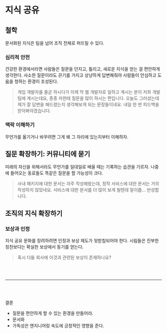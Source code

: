 # 지식 공유

## 철학

문서화된 지식은 팀을 넘어 조직 전체로 퍼뜨릴 수 있다.

### 심리적 안전

건강한 환경에서라면 사람들은 질문을 던지고, 틀리고, 새로운 지식을 얻는 걸 편안하게 생각한다.
사소한 질문이라도 끈기를 가지고 상냥하게 답변해줘야 사람들이 안심하고 도움을 청하는 환경이 조성된다.

> 게임 개발자를 줄곧 하시다가 이제 막 웹 개발자로 일하고 계시는 분이 저희 개발팀에 계시는데요, 종종 저한테 질문을 많이 하시는 편입니다. 오늘도 그러셨는데 제가 잘 답변을 해드렸는지 생각해보게 되는 문장들이네요. 내일 한 번 피드백을 받아봐야겠습니다.

### 맥락 이해하기

무언가를 옮기거나 바꾸려면 그게 왜 그 자리에 있는지부터 이해하자.

## 질문 확장하기: 커뮤니티에 묻기

미래의 자신을 위해서라도 무언가를 일대일로 배울 때는 기록하는 습관을 기르자.
나중에 들어오는 동료들도 똑같은 질문을 할 가능성이 크다.

> 사내 패키지에 대한 문서는 자주 작성해왔는데, 정작 서비스에 대한 문서는 거의 작성하지 않았네요. 서비스에 대한 문서를 더 많이 보게 될텐데 말이죱... 반성합니다.

## 조직의 지식 확장하기

### 보상과 인정

지식 공유 문화를 장려하려면 인정과 보상 제도가 뒷받침되어야 한다.
시림들은 진부한 칭찬보다는 확실한 보상에서 동기를 얻는다.

> 혹시 다들 회사에 이것과 관련된 보상이 존재하나요?

<br />
<br />

---

<br />
<br />

결론

- 질문을 편안하게 할 수 있는 환경을 만들어라.
- 문서화
- 가독성은 엔지니어링 속도에 긍정적인 영향을 준다.

